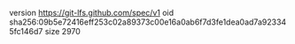 version https://git-lfs.github.com/spec/v1
oid sha256:09b5e72416eff253c02a89373c00e16a0ab6f7d3fe1dea0ad7a923345fc146d7
size 2970
